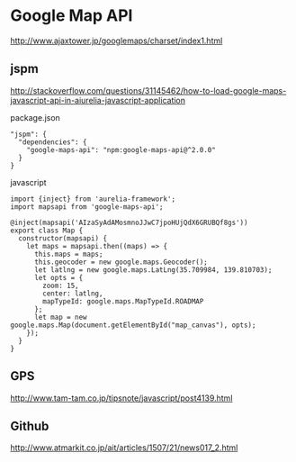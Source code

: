 # Google Map API
http://www.ajaxtower.jp/googlemaps/charset/index1.html

## jspm
http://stackoverflow.com/questions/31145462/how-to-load-google-maps-javascript-api-in-aiurelia-javascript-application

package.json

    "jspm": {  
      "dependencies": {  
        "google-maps-api": "npm:google-maps-api@^2.0.0"  
      }  
    }  

javascript

    import {inject} from 'aurelia-framework';
    import mapsapi from 'google-maps-api';
    
    @inject(mapsapi('AIzaSyAdAMosmnoJJwC7jpoHUjQdX6GRUBQf8gs'))
    export class Map {
      constructor(mapsapi) {
        let maps = mapsapi.then((maps) => {
          this.maps = maps;
          this.geocoder = new google.maps.Geocoder();
          let latlng = new google.maps.LatLng(35.709984, 139.810703);
          let opts = {
            zoom: 15,
            center: latlng,
            mapTypeId: google.maps.MapTypeId.ROADMAP
          };
          let map = new google.maps.Map(document.getElementById("map_canvas"), opts);
        });
      }
    }

## GPS
http://www.tam-tam.co.jp/tipsnote/javascript/post4139.html

## Github
http://www.atmarkit.co.jp/ait/articles/1507/21/news017_2.html

